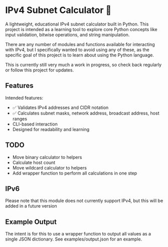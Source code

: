 # IPv4 Subnet Calculator 🧮

A lightweight, educational IPv4 subnet calculator built in Python. This project is intended as a learning tool to explore core Python concepts like input validation, bitwise operations, and string manipulation.

There are any number of modules and functions available for interacting with IPv4, but I specifically wanted to avoid using any of these, as the specific goal of this project is to learn about using the Python language.

This is currently still very much a work in progress, so check back regularly or follow this project for updates.

## Features

Intended features:
- ✅ Validates IPv4 addresses and CIDR notation
- ✅ Calculates subnet masks, network address, broadcast address, host ranges
- CLI-based interaction
- Designed for readability and learning

## TODO
- Move binary calculator to helpers
- Calculate host count
- Move wildcard calculator to helpers
- Add wrapper function to perform all calculations in one step

## IPv6

Please note that this module does not currently support IPv4, but this will be added in a future version

## Example Output

The intent is for this to use a wrapper function to output all values as a single JSON dictionary. See examples/output.json for an example.

